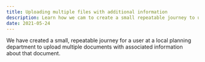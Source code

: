 ```yaml
---
title: Uploading multiple files with additional information
description: Learn how we cam to create a small repeatable journey to upload multiple files with additional information attached.
date: 2021-05-24
---
```


We have created a small, repeatable journey for a user at a local planning department to upload multiple documents with associated information about that document.

## 